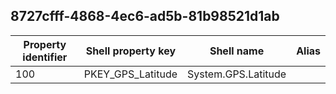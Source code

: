 ## 8727cfff-4868-4ec6-ad5b-81b98521d1ab

Property identifier | Shell property key | Shell name | Alias
--- | --- | --- | ---
100 | PKEY_GPS_Latitude | System.GPS.Latitude | 

